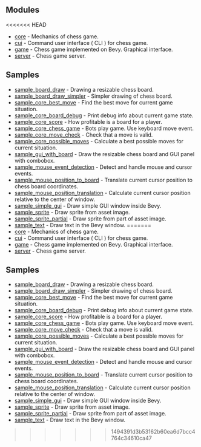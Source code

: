 ## Modules

<<<<<<< HEAD
- [core]("./core") - Mechanics of chess game.
- [cui]("./cui") - Command user interface ( CLI ) for chess game.
- [game]("./game") - Chess game implemented on Bevy. Graphical interface.
- [server]("./server") - Chess game server.

## Samples

- [sample_board_draw]("./sample_board_draw") - Drawing a resizable chess board.
- [sample_board_draw_simpler]("./sample_board_draw_simpler") - Simpler drawing of chess board.
- [sample_core_best_move]("./sample_core_best_move") - Find the best move for current game situation.
- [sample_core_board_debug]("./sample_core_best_move") - Print debug info about current game state.
- [sample_core_score]("./sample_core_score") - How profitable is a board for a player.
- [sample_core_chess_game]("./sample_core_chess_game") - Bots play game. Use keyboard move event.
- [sample_core_move_check]("./sample_core_move_check") - Check that a move is valid.
- [sample_core_possible_moves]("./sample_core_possible_moves") - Calculate a best possible moves for current situation.
- [sample_gui_with_board]("./sample_gui_with_board") - Draw the resizable chess board and GUI panel with combobox.
- [sample_mouse_event_detection]("./sample_mouse_event_detection") - Detect and handle mouse and cursor events.
- [sample_mouse_position_to_board]("./sample_mouse_position_to_board") - Translate current cursor position to chess board coordinates.
- [sample_mouse_position_translation]("./sample_mouse_position_translation") - Calculate current cursor position relative to the center of window.
- [sample_simple_gui]("./sample_simple_gui") - Draw simple GUI window inside Bevy.
- [sample_sprite]("./sample_sprite") - Draw sprite from asset image.
- [sample_sprite_partial]("./sample_sprite_partial") - Draw sprite from part of asset image.
- [sample_text]("./sample_text") - Draw text in the Bevy window.
=======
- [core](./core) - Mechanics of chess game.
- [cui](./cui) - Command user interface ( CLI ) for chess game.
- [game](./game) - Chess game implemented on Bevy. Graphical interface.
- [server](./server) - Chess game server.

## Samples

- [sample_board_draw](./sample_board_draw) - Drawing a resizable chess board.
- [sample_board_draw_simpler](./sample_board_draw_simpler) - Simpler drawing of chess board.
- [sample_core_best_move](./sample_core_best_move) - Find the best move for current game situation.
- [sample_core_board_debug](./sample_core_best_move) - Print debug info about current game state.
- [sample_core_score](./sample_core_score) - How profitable is a board for a player.
- [sample_core_chess_game](./sample_core_chess_game) - Bots play game. Use keyboard move event.
- [sample_core_move_check](./sample_core_move_check) - Check that a move is valid.
- [sample_core_possible_moves](./sample_core_possible_moves) - Calculate a best possible moves for current situation.
- [sample_gui_with_board](./sample_gui_with_board) - Draw the resizable chess board and GUI panel with combobox.
- [sample_mouse_event_detection](./sample_mouse_event_detection) - Detect and handle mouse and cursor events.
- [sample_mouse_position_to_board](./sample_mouse_position_to_board) - Translate current cursor position to chess board coordinates.
- [sample_mouse_position_translation](./sample_mouse_position_translation) - Calculate current cursor position relative to the center of window.
- [sample_simple_gui](./sample_simple_gui) - Draw simple GUI window inside Bevy.
- [sample_sprite](./sample_sprite) - Draw sprite from asset image.
- [sample_sprite_partial](./sample_sprite_partial) - Draw sprite from part of asset image.
- [sample_text](./sample_text) - Draw text in the Bevy window.
>>>>>>> 1494391d3b53162b60ea6d7bcc4764c34610ca47
